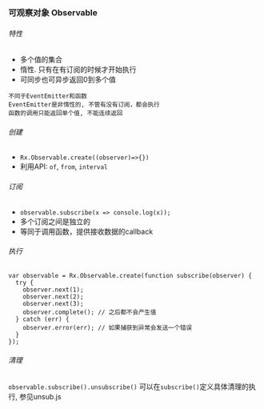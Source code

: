 ### 可观察对象 Observable

###### 特性
- 多个值的集合
- 惰性. 只有在有订阅的时候才开始执行
- 可同步也可异步返回0到多个值

```
不同于EventEmitter和函数
EventEmitter是非惰性的, 不管有没有订阅，都会执行
函数的调用只能返回单个值, 不能连续返回
```

###### 创建
- `Rx.Observable.create((observer)=>{})`
- 利用API: `of`, `from`, `interval`

###### 订阅
- `observable.subscribe(x => console.log(x));`
- 多个订阅之间是独立的
- 等同于调用函数，提供接收数据的callback

###### 执行
```
var observable = Rx.Observable.create(function subscribe(observer) {
  try {
    observer.next(1);
    observer.next(2);
    observer.next(3);
    observer.complete(); // 之后都不会产生值
  } catch (err) {
    observer.error(err); // 如果捕获到异常会发送一个错误
  }
});
```

###### 清理
`observable.subscribe().unsubscribe()`
可以在`subscribe()`定义具体清理的执行, 参见unsub.js

